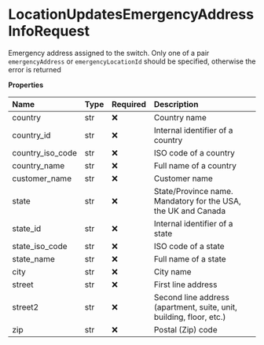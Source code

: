 # LocationUpdatesEmergencyAddressInfoRequest

Emergency address assigned to the switch. Only one of a pair `emergencyAddress` or `emergencyLocationId` should be specified, otherwise the error is returned

**Properties**

| Name             | Type | Required | Description                                                         |
| :--------------- | :--- | :------- | :------------------------------------------------------------------ |
| country          | str  | ❌       | Country name                                                        |
| country_id       | str  | ❌       | Internal identifier of a country                                    |
| country_iso_code | str  | ❌       | ISO code of a country                                               |
| country_name     | str  | ❌       | Full name of a country                                              |
| customer_name    | str  | ❌       | Customer name                                                       |
| state            | str  | ❌       | State/Province name. Mandatory for the USA, the UK and Canada       |
| state_id         | str  | ❌       | Internal identifier of a state                                      |
| state_iso_code   | str  | ❌       | ISO code of a state                                                 |
| state_name       | str  | ❌       | Full name of a state                                                |
| city             | str  | ❌       | City name                                                           |
| street           | str  | ❌       | First line address                                                  |
| street2          | str  | ❌       | Second line address (apartment, suite, unit, building, floor, etc.) |
| zip              | str  | ❌       | Postal (Zip) code                                                   |

<!-- This file was generated by liblab | https://liblab.com/ -->
